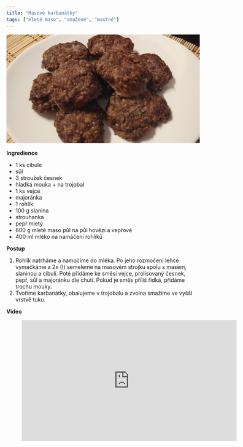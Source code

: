 ```yaml
---
title: "Masové karbanátky"
tags: ["mleté maso", "smažené", "mastné"]
---
```


![Masové karbanátky](./images/karbanatky.jpg)

**Ingredience**

- 1 ks cibule
- sůl
- 3 stroužek česnek
- hladká mouka + na trojobal
- 1 ks vejce
- majoránka
- 1 rohlík
- 100 g slanina
- strouhanka
- pepř mletý
- 600 g mleté maso půl na půl hovězí a vepřové
- 400 ml mléko na namáčení rohlíků

**Postup**

1. Rohlík natrháme a namočíme do mléka. Po jeho rozmočení lehce vymačkáme a 2x (!) semeleme na masovém strojku spolu s masem, slaninou a cibulí. Poté přidáme ke směsi vejce, prolisovaný česnek, pepř, sůl a majoránku dle chuti. Pokud je směs příliš řídká, přidáme trochu mouky.
2. Tvoříme karbanátky, obalujeme v trojobalu a zvolna smažíme ve vyšší vrstvě tuku.

**Video**

<figure class="video_container">
  <iframe width="560" height="315" src="https://www.youtube.com/embed/WSexyQxiSRg" frameborder="0" allow="accelerometer; autoplay; encrypted-media; gyroscope; picture-in-picture" allowfullscreen></iframe>
</figure>
